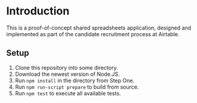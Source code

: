 # Introduction #

This is a proof-of-concept shared spreadsheets application, designed and
implemented as part of the candidate recruitment process at Airtable.

## Setup ##

1. Clone this repository into some directory.
2. Download the newest version of Node.JS.
3. Run `npm install` in the directory from Step One.
4. Run `npm run-script prepare` to build from source.
5. Run `npm test` to execute all available tests.
